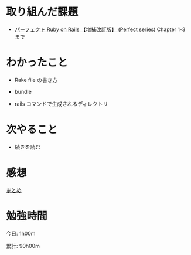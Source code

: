 # 取り組んだ課題
- [パーフェクト Ruby on Rails 【増補改訂版】 (Perfect series)](https://www.amazon.co.jp/%E3%83%91%E3%83%BC%E3%83%95%E3%82%A7%E3%82%AF%E3%83%88-Ruby-Rails-%E3%80%90%E5%A2%97%E8%A3%9C%E6%94%B9%E8%A8%82%E7%89%88%E3%80%91-Perfect/dp/4297114623) Chapter 1-3 まで

# わかったこと
- Rake file の書き方

- bundle

- rails コマンドで生成されるディレクトリ

# 次やること
- 続きを読む

# 感想
 [まとめ](https://github.com/KazumaProject/perfect-rails-summary/blob/master/Summary.md)

# 勉強時間
今日: 1h00m

累計: 90h00m
